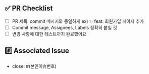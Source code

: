 ## ✅ PR Checklist
<!-- 해당 PR이 다음 요구 사항을 충족하는지 확인해 주세요 -->
<!-- 확인이 필요하다면 Reviewer 등록 필수 -->
- [ ] PR 제목: commit 메시지와 동일하게 ex) ✨ feat: 회원가입 페이지 추가
- [ ] Commit message, Assignees, Labels 정확히 붙일 것
- [ ] 변경 사항에 대한 테스트까지 완료했어요

## #️⃣ Associated Issue
<!-- 작업한 이슈 자동 닫기!! (ex. close: #1) -->
- close: #(본인이슈번호)

